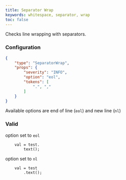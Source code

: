 ```yaml
---
title: Separator Wrap
keywords: whitespace, separator, wrap
toc: false
---
```


Checks line wrapping with separators.

### Configuration

```json
{
	"type": "SeparatorWrap",
	"props": {
		"severity": "INFO",
		"option": "eol",
		"tokens": [
			".", ","
		]
	}
}
```

Available options are end of line (`eol`) and new line (`nl`)

### Valid

option set to `eol`

```
	val = test.
		text();
```

option set to `nl`

```
	val = test
		.text();
```